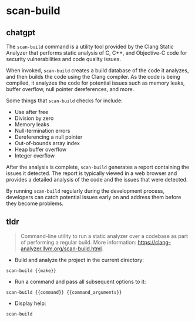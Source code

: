 # scan-build 
## chatgpt 
The `scan-build` command is a utility tool provided by the Clang Static Analyzer that performs static analysis of C, C++, and Objective-C code for security vulnerabilities and code quality issues. 

When invoked, `scan-build` creates a build database of the code it analyzes, and then builds the code using the Clang compiler. As the code is being compiled, it analyzes the code for potential issues such as memory leaks, buffer overflow, null pointer dereferences, and more.

Some things that `scan-build` checks for include:
- Use after free
- Division by zero
- Memory leaks
- Null-termination errors
- Dereferencing a null pointer
- Out-of-bounds array index
- Heap buffer overflow
- Integer overflow

After the analysis is complete, `scan-build` generates a report containing the issues it detected. The report is typically viewed in a web browser and provides a detailed analysis of the code and the issues that were detected.

By running `scan-build` regularly during the development process, developers can catch potential issues early on and address them before they become problems. 

## tldr 
 
> Command-line utility to run a static analyzer over a codebase as part of performing a regular build.
> More information: <https://clang-analyzer.llvm.org/scan-build.html>.

- Build and analyze the project in the current directory:

`scan-build {{make}}`

- Run a command and pass all subsequent options to it:

`scan-build {{command}} {{command_arguments}}`

- Display help:

`scan-build`
